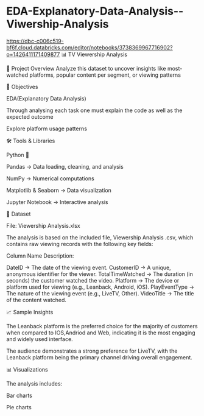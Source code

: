 # EDA-Explanatory-Data-Analysis--Viwership-Analysis
https://dbc-c006c519-bf6f.cloud.databricks.com/editor/notebooks/3738369967716902?o=1426411171409877
📊 TV Viewership Analysis

📌 Project Overview
Analyze this dataset to uncover insights like most-watched platforms, popular content per segment, or viewing patterns

🎯 Objectives

EDA(Explanatory Data Analysis)

Through analysing each task one must explain the code as well as the expected outcome

Explore platform usage patterns

🛠️ Tools & Libraries

Python 🐍

Pandas → Data loading, cleaning, and analysis

NumPy → Numerical computations

Matplotlib & Seaborn → Data visualization

Jupyter Notebook → Interactive analysis

📂 Dataset

File: Viewership Analysis.xlsx

The analysis is based on the included file, Viewership Analysis .csv, which contains raw viewing records with the following key fields:

Column Name	Description:

DateID → The date of the viewing event.
CustomerID →	A unique, anonymous identifier for the viewer.
TotalTimeWatched	→ The duration (in seconds) the customer watched the video.
Platform →	The device or platform used for viewing (e.g., Leanback, Android, iOS).
PlayEventType →	The nature of the viewing event (e.g., LiveTV, Other).
VideoTitle →	The title of the content watched.


📈 Sample Insights

The Leanback platform is the preferred choice for the majority of customers when compared to IOS,Andriod and Web,
indicating it is the most engaging and widely used interface.

The audience demonstrates a strong preference for LiveTV, with the Leanback platform being the primary channel driving overall engagement.

📊 Visualizations

The analysis includes:

Bar charts 

Pie charts
